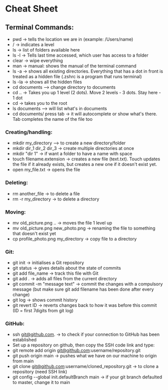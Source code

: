 # Cheat Sheet

## Terminal Commands:

- pwd  -> tells the location we are in   (example: /Users/name)
- /  -> indicates a level 
- ls  -> list of folders available here 
- ls -l  -> Tells last time accessed, which user has access to a folder
- clear  -> wipe everything 
- man  -> manual: shows the manual of the terminal command
- ls -a   -> shows all existing directories. Everything that has a dot in front is treated as a hidden file (.zshrc is a program that runs terminal) 
- ls -la  -> shows all the hidden files
- cd documents –> change directory to documents
- cd ..  -> Takes you up 1 level (2 dots). Move 2 levels - 3 dots. Stay here - 1 dot
- cd  -> takes you to the root 
- ls documents  –> will list what's in documents 
- cd documents/ press tab  -> it will autocomplete or show what's there. Tab completes the name of the file too

### Creating/handling:
- mkdir my_directory  –> to create a new directory/folder
- mkdir dir_1 dir_2 dir_3 -> create multiple directories at once
- mkdir "dir 1"  -> if want a folder to have a name with space  
- touch filename.extension -> creates a new file (text.txt). Touch updates the file if it already exists, but creates a new one if it doesn't exist yet. 
- open my_file.txt  -> opens the file 

### Deleting:
- rm another_file  -> to delete a file
- rm -r my_directory  -> to delete a directory

### Moving:
- mv old_picture.png .. -> moves the file 1 level up
- mv old_picture.png new_photo.png  -> renaming the file to something that doesn't exist yet
- cp profile_photo.png my_directory  -> copy file to a directory

### Git:
- git init  -> initialises a Git repository
- git status -> gives details about the state of commits
- git add file_name  -> track this file with Git
- git add .  -> adds all files from the current directory
- git commit -m "message text" -> commit the changes with a compulsory message (but make sure git add filename has been done after every change)
- git log  -> shows commit history
- git revert ID  -> reverts changes back to how it was before this commit (ID = first 7digits from git log)

### GitHub:
- ssh git@github.com. -> to check if your connection to GitHub has been established
- Set up a repository on github, then copy the SSH code link and type:
- git remote add origin git@github.com:username/repository.git 
- git push origin main  -> pushes what we have on our machine to origin from main
- git clone git@github.com:username/cloned_repository.git  -> to clone a repository (need SSH link)
- git config --global init.defaultBranch main  -> if your git branch defaulted to master, change it to main
